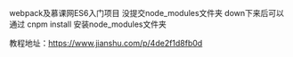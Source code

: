 webpack及慕课网ES6入门项目
没提交node_modules文件夹 down下来后可以通过 cnpm install 安装node_modules文件夹

教程地址：https://www.jianshu.com/p/4de2f1d8fb0d


